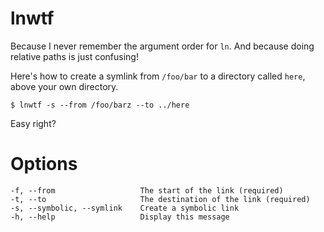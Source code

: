 
# lnwtf

Because I never remember the argument order for `ln`. And because doing relative paths is just confusing!

Here's how to create a symlink from `/foo/bar` to a directory called `here`, above your own directory.

    $ lnwtf -s --from /foo/barz --to ../here

Easy right?

# Options

```
-f, --from                   The start of the link (required)
-t, --to                     The destination of the link (required)
-s, --symbolic, --symlink    Create a symbolic link
-h, --help                   Display this message
```

